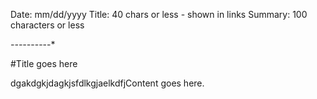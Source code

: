 Date: mm/dd/yyyy 
Title: 40 chars or less - shown in links 
Summary: 100 characters or less 

*-----*-----*

#Title goes here

dgakdgkjdagkjsfdlkgjaelkdfjContent goes here.

